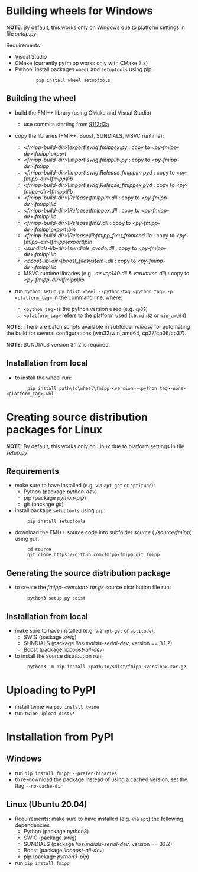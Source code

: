 Building wheels for Windows
===========================

**NOTE**: By default, this works only on Windows due to platform settings in file *setup.py*.

Requirements

* Visual Studio
* CMake (currently pyfmipp works only with CMake 3.x)
* Python: install packages `wheel` and `setuptools` using pip:
  ```
          pip install wheel setuptools
  ```


Building the wheel
------------------

* build the FMI++ library (using CMake and Visual Studio)
  * use commits starting from [9113d3a](https://github.com/fmipp/fmipp/commit/9113d3af59226bc726ff97f09ed31e4da3f43dce)
* copy the libraries (FMI++, Boost, SUNDIALS, MSVC runtime):
  * *\<fmipp-build-dir\>\export\swig\fmippex.py* : copy to  *\<py-fmipp-dir\>\fmipp\export*
  * *\<fmipp-build-dir\>\import\swig\fmippim.py* : copy to *\<py-fmipp-dir\>\fmipp*
  * *\<fmipp-build-dir\>\import\swig\Release\_fmippim.pyd* : copy to  *\<py-fmipp-dir\>\fmipp\lib*
  * *\<fmipp-build-dir\>\import\swig\Release\_fmippex.pyd* : copy to  *\<py-fmipp-dir\>\fmipp\lib*
  * *\<fmipp-build-dir\>\Release\fmippim.dll* : copy to  *\<py-fmipp-dir\>\fmipp\lib*
  * *\<fmipp-build-dir\>\Release\fmippex.dll* : copy to  *\<py-fmipp-dir\>\fmipp\lib*
  * *\<fmipp-build-dir\>\Release\fmi2.dll* : copy to  *\<py-fmipp-dir\>\fmipp\export\bin*
  * *\<fmipp-build-dir\>\Release\libfmipp_fmu_frontend.lib* : copy to  *\<py-fmipp-dir\>\fmipp\export\bin*
  * *\<sundials-lib-dir\>\sundials_cvode.dll* : copy to  *\<py-fmipp-dir\>\fmipp\lib*
  * *\<boost-lib-dir\>\boost_filesystem-<version>.dll* : copy to  *\<py-fmipp-dir\>\fmipp\lib*
  * MSVC runtime libraries (e.g., *msvcp140.dll* & *vcruntime.dll*) : copy to  *\<py-fmipp-dir\>\fmipp\lib*

* run `python setup.py bdist_wheel --python-tag <python_tag> -p <platform_tag>` in the command line, where:
  * `<python_tag>` is the python version used (e.g. `cp39`)
  * `<platform_tag>` refers to the platform used (i.e. `win32` or `win_amd64`)

**NOTE**:
There are batch scripts available in subfolder *release* for automating the build for several configurations (win32/win_amd64, cp27/cp36/cp37).

**NOTE**:
SUNDIALS version 3.1.2 is required.

Installation from local
-----------------------

* to install the wheel run:
```
        pip install path\to\wheel\fmipp-<version>-<python_tag>-none-<platform_tag>.whl
```


Creating source distribution packages for Linux
===============================================

**NOTE**: By default, this works only on Linux due to platform settings in file *setup.py*.

Requirements
------------

* make sure to have installed (e.g. via `apt-get` or `aptitude`):
  * Python (package *python-dev*)
  * pip (package *python-pip*)
  * git (package *git*)
* install package `setuptools` using `pip`:
```
        pip install setuptools
```
* download the FMI++ source code into subfolder *source* (*./source/fmipp*) using `git`:
```
        cd source
        git clone https://github.com/fmipp/fmipp.git fmipp
```



Generating the source distribution package
------------------------------------------

* to create the *fmipp-\<version\>.tar.gz* source distribution file run:
```
        python3 setup.py sdist
```

Installation from local
-----------------------

* make sure to have installed (e.g. via `apt-get` or `aptitude`):
  * SWIG (package *swig*)
  * SUNDIALS (package *libsundials-serial-dev*, version == 3.1.2)
  * Boost (package *libboost-all-dev*)
* to install the source distribution run:
```
        python3 -m pip install /path/to/sdist/fmipp-<version>.tar.gz
```

Uploading to PyPI
=================

* install twine via `pip install twine`
* run `twine upload dist\*`



Installation from PyPI
======================

Windows
-------

* run `pip install fmipp --prefer-binaries`
* to re-download the package instead of using a cached version, set the flag `--no-cache-dir`


Linux (Ubuntu 20.04)
--------------------

* Requirements: make sure to have installed (e.g. via `apt`) the following dependencies
  * Python (package *python3*)
  * SWIG (package *swig*)
  * SUNDIALS (package *libsundials-serial-dev*, version == 3.1.2)
  * Boost (package *libboost-all-dev*)
  * pip (package *python3-pip*)
* run `pip install fmipp`
